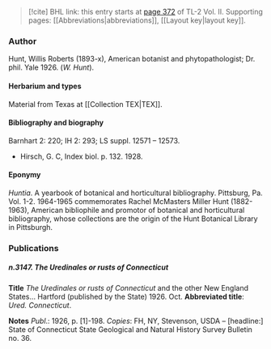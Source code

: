 > [!cite] BHL link: this entry starts at [page 372](https://www.biodiversitylibrary.org/item/103253#page/398/mode/1up) of TL-2 Vol. II.
> Supporting pages: [[Abbreviations|abbreviations]], [[Layout key|layout key]].

### Author

Hunt, Willis Roberts (1893-x), American botanist and phytopathologist; Dr. phil. Yale 1926. (*W. Hunt*).

#### Herbarium and types

Material from Texas at [[Collection TEX|TEX]].

#### Bibliography and biography

Barnhart 2: 220; IH 2: 293; LS suppl. 12571 – 12573.
- Hirsch, G. C, Index biol. p. 132. 1928.

#### Eponymy

*Huntia*. A yearbook of botanical and horticultural bibliography. Pittsburg, Pa. Vol. 1-2. 1964-1965 commemorates Rachel McMasters Miller Hunt (1882-1963), American bibliophile and promotor of botanical and horticultural bibliography, whose collections are the origin of the Hunt Botanical Library in Pittsburgh.

### Publications

##### n.3147. The Uredinales or rusts of Connecticut

**Title**
*The Uredinales or rusts of Connecticut* and the other New England States... Hartford (published by the State) 1926. Oct.
**Abbreviated title**: *Ured. Connecticut*.

**Notes**
*Publ*.: 1926, p. \[1\]-198. *Copies*: FH, NY, Stevenson, USDA – \[headline:\] State of Connecticut State Geological and Natural History Survey Bulletin no. 36.

